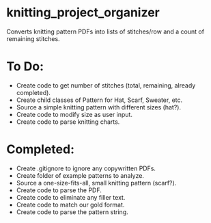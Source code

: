 # knitting_project_organizer
Converts knitting pattern PDFs into lists of stitches/row and a count of remaining stitches.

# To Do:
  - Create code to get number of stitches (total, remaining, already completed).
  - Create child classes of Pattern for Hat, Scarf, Sweater, etc.
  - Source a simple knitting pattern with different sizes (hat?).
  - Create code to modify size as user input.
  - Create code to parse knitting charts.

# Completed:
  - Create .gitignore to ignore any copywritten PDFs.
  - Create folder of example patterns to analyze.
  - Source a one-size-fits-all, small knitting pattern (scarf?).
  - Create code to parse the PDF.
  - Create code to eliminate any filler text.
  - Create code to match our gold format.
  - Create code to parse the pattern string.